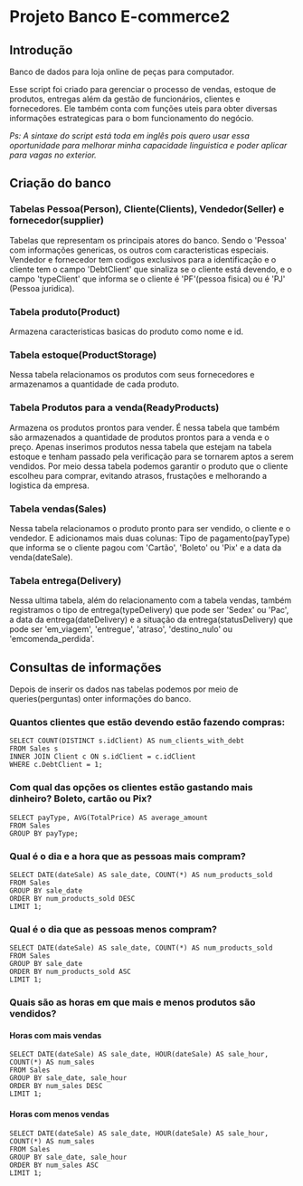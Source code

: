 # Projeto Banco E-commerce2

## Introdução
Banco de dados para loja online de peças para computador.

Esse script foi criado para gerenciar o processo de vendas, estoque de produtos, entregas além da gestão de funcionários,  clientes e fornecedores.
Ele também conta com funções uteis para obter diversas informações estrategicas para o bom funcionamento do negócio.

_Ps: A sintaxe do script está toda em inglês pois quero usar essa oportunidade para melhorar minha capacidade linguistica e poder aplicar para vagas no exterior._

## Criação do banco
### Tabelas Pessoa(Person), Cliente(Clients), Vendedor(Seller) e fornecedor(supplier)
Tabelas que representam os principais atores do banco. Sendo o 'Pessoa' com informações genericas, os outros com caracteristicas especiais. Vendedor e fornecedor tem codigos exclusivos para a identificação e o cliente tem o campo 'DebtClient' que sinaliza se o cliente está devendo, e o campo 'typeClient' que informa se o cliente é 'PF'(pessoa fisica) ou é 'PJ' (Pessoa juridica).

### Tabela produto(Product)
Armazena caracteristicas basicas do produto como nome e id.

### Tabela estoque(ProductStorage)
Nessa tabela relacionamos os produtos com seus fornecedores e armazenamos a quantidade de cada produto.

### Tabela Produtos para a venda(ReadyProducts)
Armazena os produtos prontos para vender. É nessa tabela que também são armazenados a quantidade de produtos prontos para a venda e o preço. 
Apenas inserimos produtos nessa tabela que estejam na tabela estoque e tenham passado pela verificação para se tornarem aptos a serem vendidos.
Por meio dessa tabela podemos garantir o produto que o cliente escolheu para comprar, evitando atrasos, frustações e melhorando a logistica da empresa. 

### Tabela vendas(Sales)

Nessa tabela relacionamos o produto pronto para ser vendido, o cliente e o vendedor. E adicionamos mais duas colunas: Tipo de pagamento(payType) que informa se o cliente pagou com 'Cartão', 'Boleto' ou 'Pix' e a data da venda(dateSale). 

### Tabela entrega(Delivery)
Nessa ultima tabela, além do relacionamento com a tabela vendas, também registramos o tipo de entrega(typeDelivery) que pode ser 'Sedex' ou 'Pac', a data da entrega(dateDelivery) e a situação da entrega(statusDelivery) que pode ser 'em_viagem', 'entregue', 'atraso', 'destino_nulo' ou 'emcomenda_perdida'. 

## Consultas de informações

Depois de inserir os dados nas tabelas podemos por meio de queries(perguntas) onter informações do banco.

### Quantos clientes que estão devendo estão fazendo compras:

```console
SELECT COUNT(DISTINCT s.idClient) AS num_clients_with_debt
FROM Sales s
INNER JOIN Client c ON s.idClient = c.idClient
WHERE c.DebtClient = 1;
```


### Com qual das opções os clientes estão gastando mais dinheiro? Boleto, cartão ou Pix?
```console
SELECT payType, AVG(TotalPrice) AS average_amount
FROM Sales
GROUP BY payType;
```

### Qual é o dia e a hora que as pessoas mais compram?
```console
SELECT DATE(dateSale) AS sale_date, COUNT(*) AS num_products_sold
FROM Sales
GROUP BY sale_date
ORDER BY num_products_sold DESC
LIMIT 1;
```

### Qual é o dia que as pessoas menos compram? 
```console
SELECT DATE(dateSale) AS sale_date, COUNT(*) AS num_products_sold
FROM Sales
GROUP BY sale_date
ORDER BY num_products_sold ASC
LIMIT 1;
```

### Quais são as horas em que mais e menos produtos são vendidos?

#### Horas com mais vendas
```console
SELECT DATE(dateSale) AS sale_date, HOUR(dateSale) AS sale_hour, COUNT(*) AS num_sales
FROM Sales
GROUP BY sale_date, sale_hour
ORDER BY num_sales DESC
LIMIT 1;
```

#### Horas com menos vendas
```console
SELECT DATE(dateSale) AS sale_date, HOUR(dateSale) AS sale_hour, COUNT(*) AS num_sales
FROM Sales
GROUP BY sale_date, sale_hour
ORDER BY num_sales ASC
LIMIT 1;
```
